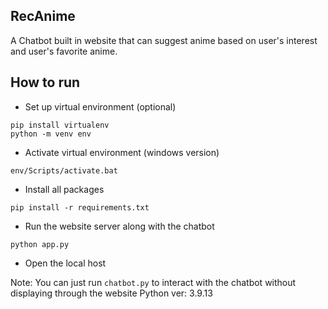 ## RecAnime
A Chatbot built in website that can suggest anime based on user's interest and user's favorite anime.

## How to run
- Set up virtual environment (optional)
```
pip install virtualenv 
python -m venv env
```

- Activate virtual environment (windows version)
```
env/Scripts/activate.bat
```

- Install all packages
```
pip install -r requirements.txt
```

- Run the website server along with the chatbot
```
python app.py
```

- Open the local host

Note: You can just run `chatbot.py` to interact with the chatbot without displaying through the website
Python ver: 3.9.13
